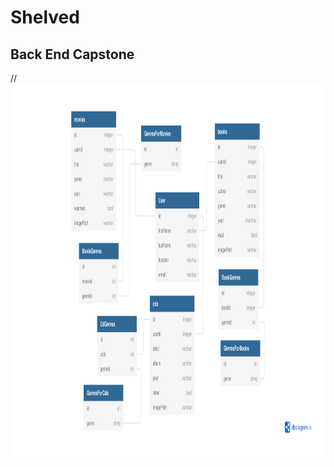 # Shelved 
## Back End Capstone

//<img src="https://github.com/laurenelizamax/Shelved/blob/master/backendCapstone.pdf" alt="erd" width="600" height="600">


![ERD](hhttps://github.com/laurenelizamax/Shelved/blob/master/backendCapstone.pdf)
